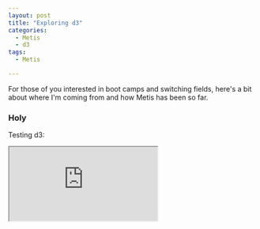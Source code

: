 ```yaml
---
layout: post
title: "Exploring d3"
categories:
  - Metis
  - d3
tags:
  - Metis

---
```

For those of you interested in boot camps and switching fields, here's a bit about where I'm coming from and how Metis has been so far. 

### Holy
Testing d3:

<iframe src="https://blockbuilder.org/3c3fc8d1-63da-4a6e-81aa-7e6a58a4b95d" marginwidth="0" marginheight="0" scrolling="no"></iframe>



